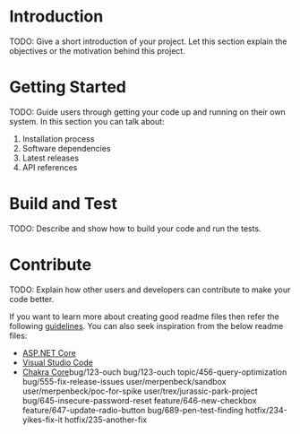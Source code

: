 # Introduction 
TODO: Give a short introduction of your project. Let this section explain the objectives or the motivation behind this project. 

# Getting Started
TODO: Guide users through getting your code up and running on their own system. In this section you can talk about:
1.	Installation process
2.	Software dependencies
3.	Latest releases
4.	API references

# Build and Test
TODO: Describe and show how to build your code and run the tests. 

# Contribute
TODO: Explain how other users and developers can contribute to make your code better. 

If you want to learn more about creating good readme files then refer the following [guidelines](https://docs.microsoft.com/en-us/azure/devops/repos/git/create-a-readme?view=azure-devops). You can also seek inspiration from the below readme files:
- [ASP.NET Core](https://github.com/aspnet/Home)
- [Visual Studio Code](https://github.com/Microsoft/vscode)
- [Chakra Core](https://github.com/Microsoft/ChakraCore)bug/123-ouch
bug/123-ouch
topic/456-query-optimization
bug/555-fix-release-issues
user/merpenbeck/sandbox
user/merpenbeck/poc-for-spike
user/trex/jurassic-park-project
bug/645-insecure-password-reset
feature/646-new-checkbox
feature/647-update-radio-button
bug/689-pen-test-finding
hotfix/234-yikes-fix-it
hotfix/235-another-fix
